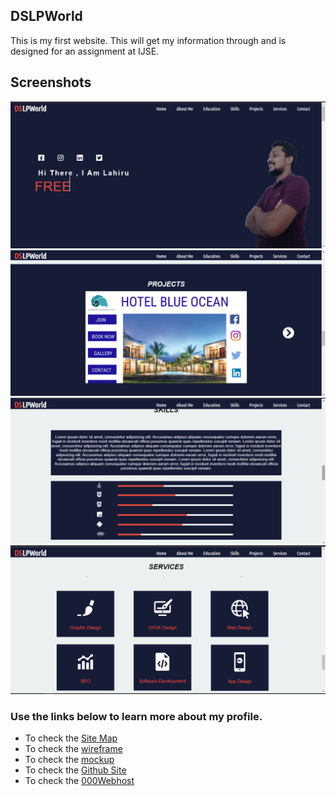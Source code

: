 ## DSLPWorld

This is my first website. This will get my information through and is designed for an assignment at IJSE.

## Screenshots

![](assets/images/ReadmeImg/ss1.jpg)
![](assets/images/ReadmeImg/ss2.jpg)
![](assets/images/ReadmeImg/ss3.jpg)
![](assets/images/ReadmeImg/ss4.jpg)

### Use the links below to learn more about my profile.

- To check the [Site Map](https://www.gloomaps.com/HirsvElb7r)
- To check the [wireframe](https://wireframe.cc/rGQ2SU)
- To check the [mockup](https://www.figma.com/file/e5cTGQrNSXC3bGrxtjBX1G/Untitled?node-id=0%3A1)
- To check the [Github Site](https://dlp-sekara.github.io/DSLPWorld/)
- To check the [000Webhost](https://dlp-sekara.github.io/DSLPWorld/)
